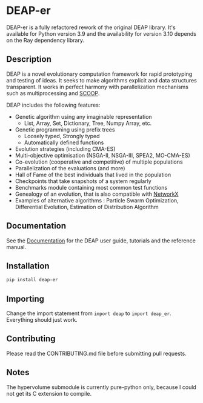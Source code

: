 # DEAP-er

DEAP-er is a fully refactored rework of the original DEAP library.
It's available for Python version 3.9 and the availability for 
version 3.10 depends on the Ray dependency library.


## Description

DEAP is a novel evolutionary computation framework for rapid prototyping and testing of ideas. 
It seeks to make algorithms explicit and data structures transparent. 
It works in perfect harmony with parallelization mechanisms such as 
multiprocessing and [SCOOP](https://github.com/soravux/scoop).

DEAP includes the following features:

  * Genetic algorithm using any imaginable representation
    * List, Array, Set, Dictionary, Tree, Numpy Array, etc.
  * Genetic programming using prefix trees
    * Loosely typed, Strongly typed
    * Automatically defined functions
  * Evolution strategies (including CMA-ES)
  * Multi-objective optimisation (NSGA-II, NSGA-III, SPEA2, MO-CMA-ES)
  * Co-evolution (cooperative and competitive) of multiple populations
  * Parallelization of the evaluations (and more)
  * Hall of Fame of the best individuals that lived in the population
  * Checkpoints that take snapshots of a system regularly
  * Benchmarks module containing most common test functions
  * Genealogy of an evolution, that is also compatible with [NetworkX](https://github.com/networkx/networkx)
  * Examples of alternative algorithms : Particle Swarm Optimization, Differential Evolution, Estimation of Distribution Algorithm

## Documentation

See the [Documentation](http://deap.readthedocs.org/) for the DEAP user guide, tutorials and the reference manual.


## Installation
```bash
pip install deap-er
```


## Importing
Change the import statement from `import deap` to `import deap_er`.
Everything should just work.


## Contributing

Please read the CONTRIBUTING.md file before submitting pull requests.


## Notes

The hypervolume submodule is currently pure-python only, because I could not get its C extension to compile.  
